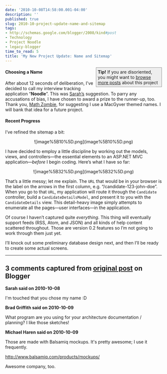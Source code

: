 ```yaml
---
date: '2010-10-08T14:58:00.001-04:00'
description: ''
published: true
slug: 2010-10-project-update-name-and-sitemap
tags:
- http://schemas.google.com/blogger/2008/kind#post
- Technology
- Project Noodle
- legacy-blogger
time_to_read: 5
title: 'My New Project Update: Name and Sitemap'
---
```


<div style="border-bottom: #888 1px solid; border-left: #888 1px solid; padding-bottom: 5px; background-color: #eee; margin: 0px auto; padding-left: 5px; width: 200px; padding-right: 5px; float: right; border-top: #888 1px solid; border-right: #888 1px solid; padding-top: 5px;"><strong>Tip!</strong> If you are disoriented, you might want to <a href="http://blog.wassupy.com/search/label/Project%20Noodle">browse more posts</a> about this project</div>  <h4>Choosing a Name</h4>
<p>After about 12 seconds of deliberation, I’ve decided to call my interview tracking application “<strong>Noodle</strong>”. This was <a href="http://footedjammies.blogspot.com/">Sarah’s</a> suggestion. To parry any accusations of bias, I have chosen to award a prize to the runner-up, too. Thank you, <a href="http://stuffmystudentsdraw.blogspot.com/">Math Zombie</a>, for suggesting I use a MacGyver themed names. I will bank that idea for a future project.</p>  <h4>Recent Progress</h4>
<p>I’ve refined the sitemap a bit:</p>  <p align="center">![image%5B10%5D.png](image%5B10%5D.png)</p>
<p>I have decided to employ a little discipline by working out the models, views, and controllers—the essential elements to an ASP.NET MVC application—<em>before </em>I begin coding. Here’s what I have so far:</p>  <p align="center">![image%5B32%5D.png](image%5B32%5D.png)</p>
<p>That’s a little messy; let me explain. The <code>URL</code> that would be in your browser is the label on the arrows in the first column, e.g. “/candidate-123-john-doe”. When you go to that <code>URL</code>, my application will route it through the <code>Candidate</code> controller, build a <code>CandidateDetailsModel</code>, and present it to you with the <code>CandidateDetails</code> view. This detail-heavy image simply attempts to enumerate all the pages—user interfaces—in the application.</p>
<p>Of course I haven’t captured quite <em>everything</em>. This thing will eventually support feeds (RSS, Atom, and JSON) and all kinds of help content scattered throughout. Those are version 0.2 features so I’m not going to work through them just yet.</p>
<p>I’ll knock out some preliminary database design next, and then I’ll be ready to create some actual screens.</p>

---

## 3 comments captured from [original post](https://blog.wassupy.com/2010/10/project-update-name-and-sitemap.html) on Blogger

**Sarah said on 2010-10-08**

I'm touched that you chose my name :D

**Brad Griffith said on 2010-10-09**

What program are you using for your architecture documentation / planning?  I like those sketches!

**Michael Haren said on 2010-10-09**

Those are made with Balsamiq mockups. It's pretty awesome; I use it frequently.

http://www.balsamiq.com/products/mockups/

Awesome company, too.

